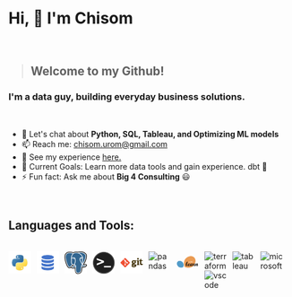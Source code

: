 <h1>Hi, 👋 I'm Chisom</h1>
<br>

> ## Welcome to my Github!

### **I'm a data guy, building everyday business solutions.**

<br>

- 💬 Let's chat about **Python, SQL, Tableau, and Optimizing ML models**
- 📫 Reach me: [chisom.urom@gmail.com](chisom.urom@gmail.com)
- 📄 See my experience [here.](https://ng.linkedin.com/in/chisom-urom)
- 🥅 Current Goals: Learn more data tools and gain experience. dbt 🚀
- ⚡ Fun fact: Ask me about **Big 4 Consulting** 😃

<br>

<h2>Languages and Tools:</h2>


<br>

<div>
<img align="left" alt="Python" width="40px" src="https://raw.githubusercontent.com/github/explore/80688e429a7d4ef2fca1e82350fe8e3517d3494d/topics/python/python.png?size=48" style="padding-right:10px;" />
<img align="left" alt="sql" width="40px" src="https://raw.githubusercontent.com/github/explore/80688e429a7d4ef2fca1e82350fe8e3517d3494d/topics/sql/sql.png?size=48" style="padding-right:10px;" />
<img align="left" alt="postgres" width="40px" src="https://raw.githubusercontent.com/github/explore/80688e429a7d4ef2fca1e82350fe8e3517d3494d/topics/postgresql/postgresql.png?size=48" style="padding-right:10px;" />
<img align="left" alt="terminal" width="40px" src="https://raw.githubusercontent.com/github/explore/d92924b1d925bb134e308bd29c9de6c302ed3beb/topics/terminal/terminal.png?size=48" style="padding-right:10px;"/>
<img align="left" alt="git" width="40px" src="https://raw.githubusercontent.com/github/explore/80688e429a7d4ef2fca1e82350fe8e3517d3494d/topics/git/git.png?size=48" style="padding-right:10px;"/>
<img align="left" alt="pandas" width="40px" src="https://github.com/pandas-dev.png?size=40" style="padding-right:10px;"/>
<img align="left" alt="scikit" width="40px" src="https://raw.githubusercontent.com/github/explore/80688e429a7d4ef2fca1e82350fe8e3517d3494d/topics/scikit-learn/scikit-learn.png?size=48" style="padding-right:10px;"/>
<img align="left" alt="terraform" width="40px" src="https://github.com/terraform-google-modules.png?size=40" style="padding-right:10px;"/>
<img align="left" alt="tableau" width="40px" src="https://github.com/tableau.png?size=40" style="padding-right:10px;"/>
<img align="left" alt="microsoft" width="40px" src="https://github.com/microsoft.png?size=40" style="padding-right:10px;"/>
<img align="left" alt="vscode" width="40px" src="https://cdn.jsdelivr.net/gh/devicons/devicon/icons/vscode/vscode-original.svg" style="padding-right:10px;"/>
</div>
<br>
